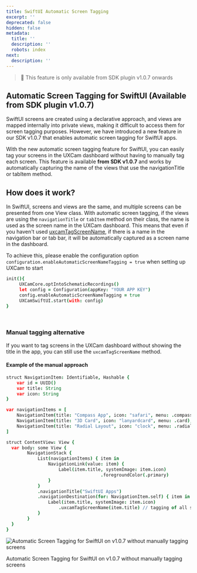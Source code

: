 ```yaml
---
title: SwiftUI Automatic Screen Tagging
excerpt: ''
deprecated: false
hidden: false
metadata:
  title: ''
  description: ''
  robots: index
next:
  description: ''
---
```

> 🚧 This feature is only available from SDK plugin v1.0.7 onwards

## Automatic Screen Tagging for SwiftUI (Available from SDK plugin v1.0.7)

SwiftUI screens are created using a declarative approach, and views are mapped internally into private views, making it difficult to access them for screen tagging purposes. However, we have introduced a new feature in our SDK v1.0.7 that enables automatic screen tagging for SwiftUI apps.

With the new automatic screen tagging feature for SwiftUI, you can easily tag your screens in the UXCam dashboard without having to manually tag each screen. This feature is available **from SDK v1.0.7** and works by automatically capturing the name of the views that use the navigationTitle or tabItem method.

## How does it work?

In SwiftUI, screens and views are the same, and multiple screens can be presented from one View class. With automatic screen tagging, if the views are using the `navigationTitle` or `tabItem` method on their class, the name is used as the screen name in the UXCam dashboard. This means that even if you haven't used [uxcamTagScreenName](https://developer.uxcam.com/docs/tag-of-screens#tag-screen-name), if there is a name in the navigation bar or tab bar, it will be automatically captured as a screen name in the dashboard.

To achieve this, please enable the configuration option `configuration.enableAutomaticScreenNameTagging = true` when setting up UXCam to start

```coffeescript SwiftUI
init(){
     UXCamCore.optIntoSchematicRecordings()
     let config = Configuration(appKey: "YOUR APP KEY")
     config.enableAutomaticScreenNameTagging = true
     UXCamSwiftUI.start(with: config)
}
```

<br>

### Manual tagging alternative

If you want to tag screens in the UXCam dashboard without showing the title in the app, you can still use the `uxcamTagScreenName` method.

#### Example of the manual approach

```coffeescript SwiftUI
struct NavigationItem: Identifiable, Hashable {
    var id = UUID()
    var title: String
    var icon: String
}

var navigationItems = [
    NavigationItem(title: "Compass App", icon: "safari", menu: .compass),
    NavigationItem(title: "3D Card", icon: "lanyardcard", menu: .card),
    NavigationItem(title: "Radial Layout", icon: "clock", menu: .radial),
]

struct ContentView: View {
  var body: some View {
        NavigationStack {
            List(navigationItems) { item in
                NavigationLink(value: item) {
                    Label(item.title, systemImage: item.icon)
                                    .foregroundColor(.primary)
                }
            }
            .navigationTitle("SwiftUI Apps")
            .navigationDestination(for: NavigationItem.self) { item in
                Label(item.title, systemImage: item.icon)
                    .uxcamTagScreenName(item.title) // tagging of all screens from one place
            }
        }
  }
}
```

<Image alt="Automatic Screen Tagging for SwiftUI on v1.0.7 without manually tagging screens" align="center" src="https://files.readme.io/b99640f-Screenshot_2024-03-20_at_4.19.14_PM.png" />

Automatic Screen Tagging for SwiftUI on v1.0.7 without manually tagging screens

<br>

<br>

<br>